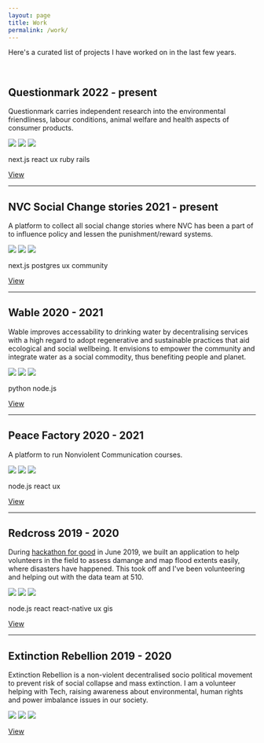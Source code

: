 ```yaml
---
layout: page
title: Work
permalink: /work/
---
```


Here's a curated list of projects I have worked on in the last few years.

<br/>

<h2 class="mt-0">
  Questionmark
  <span class="post-meta pull-right">2022 - present</span>
</h2>

Questionmark carries independent research into the environmental friendliness, labour conditions, animal welfare and health aspects of consumer products.

<img class="img-portfolio" src="https://place-hold.it/200">
<img class="img-portfolio" src="https://place-hold.it/200">
<img class="img-portfolio" src="https://place-hold.it/200">

<p>
  <span class="tag">next.js</span>
  <span class="tag">react</span>
  <span class="tag">ux</span>
  <span class="tag">ruby</span>
  <span class="tag">rails</span>
</p>

<a href="https://www.thequestionmark.org/">View</a>

---

<h2 class="mt-0">
  NVC Social Change stories
  <span class="post-meta pull-right">2021 - present</span>
</h2>

A platform to collect all social change stories where NVC has been a part of to influence policy and lessen the punishment/reward systems.

<img class="img-portfolio" src="https://place-hold.it/200">
<img class="img-portfolio" src="https://place-hold.it/200">
<img class="img-portfolio" src="https://place-hold.it/200">

<p>
  <span class="tag">next.js</span>
  <span class="tag">postgres</span>
  <span class="tag">ux</span>
  <span class="tag">community</span>
</p>

<a href="https://nvc.socialchange.io">View</a>

---

<h2 class="mt-0">
  Wable
  <span class="post-meta pull-right">2020 - 2021</span>
</h2>

Wable improves accessability to drinking water by decentralising services with a high regard to adopt regenerative and sustainable practices that aid ecological and social wellbeing. It envisions to empower the community and integrate water as a social commodity, thus benefiting people and planet.

<img class="img-portfolio" src="https://place-hold.it/200">
<img class="img-portfolio" src="https://place-hold.it/200">
<img class="img-portfolio" src="https://place-hold.it/200">

<p>
  <span class="tag">python</span>
  <span class="tag">node.js</span>
</p>

<a href="https://wable.org/">View</a>

---

<h2 class="mt-0">
  Peace Factory
  <span class="post-meta pull-right">2020 - 2021</span>
</h2>

A platform to run Nonviolent Communication courses.

<img class="img-portfolio" src="https://place-hold.it/200">
<img class="img-portfolio" src="https://place-hold.it/200">
<img class="img-portfolio" src="https://place-hold.it/200">

<p>
  <span class="tag">node.js</span>
  <span class="tag">react</span>
  <span class="tag">ux</span>
</p>

<a href="https://vic.peacefactory.fr/">View</a>

---

<h2 class="mt-0">
  Redcross
  <span class="post-meta pull-right">2019 - 2020</span>
</h2>

During [hackathon for good](https://www.hackathonforgood.org/) in June 2019, we built an application to help volunteers in the field to assess damange and map flood extents easily, where disasters have happened. This took off and I've been volunteering and helping out with the data team at 510.

<img class="img-portfolio" src="https://place-hold.it/200">
<img class="img-portfolio" src="https://place-hold.it/200">
<img class="img-portfolio" src="https://place-hold.it/200">

<p>
  <span class="tag">node.js</span>
  <span class="tag">react</span>
  <span class="tag">react-native</span>
  <span class="tag">ux</span>
  <span class="tag">gis</span>
</p>

<a href="https://510.global/">View</a>

---

<h2 class="mt-0">
  Extinction Rebellion
  <span class="post-meta pull-right">2019 - 2020</span>
</h2>

Extinction Rebellion is a non-violent decentralised socio political movement to prevent risk of social collapse and mass extinction. I am a volunteer helping with Tech, raising awareness about environmental, human rights and power imbalance issues in our society.

<img class="img-portfolio" src="https://place-hold.it/200">
<img class="img-portfolio" src="https://place-hold.it/200">
<img class="img-portfolio" src="https://place-hold.it/200">

<a href="https://extinctionrebellion.nl/">View</a>
